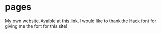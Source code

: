 # pages

My own website. Avaible at [this link](https://drogobo.codeberg.page/).
I would like to thank the [Hack](https://sourcefoundry.org/hack/) font for giving me the font for this site!
